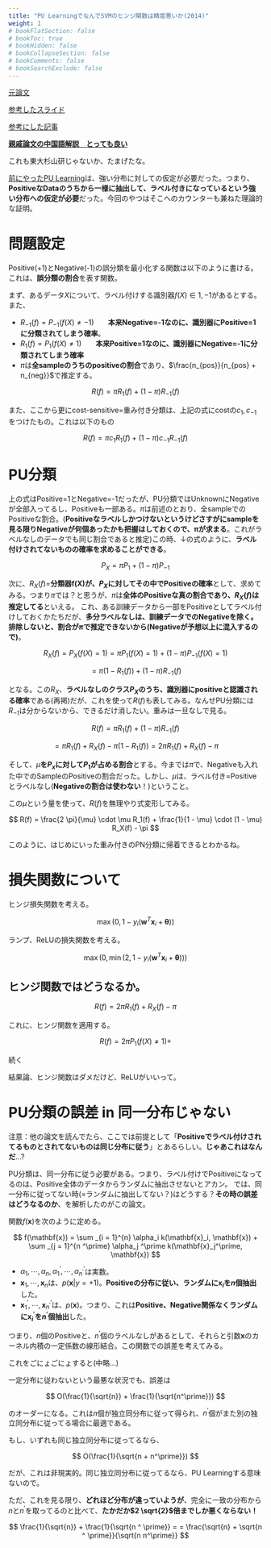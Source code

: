 ```yaml
---
title: "PU LearningでなんでSVMのヒンジ関数は精度悪いか(2014)"
weight: 1
# bookFlatSection: false
# bookToc: true
# bookHidden: false
# bookCollapseSection: false
# bookComments: false
# bookSearchExclude: false
---
```


[元論文](https://proceedings.neurips.cc/paper_files/paper/2014/file/35051070e572e47d2c26c241ab88307f-Paper.pdf)

[参考したスライド](https://www.slideshare.net/Quasi_quant2010/quasi-quant2010-2)

[参考にした記事](https://nnkkmto.hatenablog.com/entry/2020/12/23/000000)

[**親戚論文の中国語解説　とっても良い**](https://blog.csdn.net/crazy_scott/article/details/88993441)

これも東大杉山研じゃないか、たまげたな。

[前にやったPU Learning]()は、強い分布に対しての仮定が必要だった。つまり、**PositiveなDataのうちから一様に抽出して、ラベル付きになっているという強い分布への仮定が必要**だった。今回のやつはそこへのカウンターも兼ねた理論的な証明。

# 問題設定

Positive(+1)とNegative(-1)の誤分類を最小化する関数は以下のように書ける。これは、**誤分類の割合**を表す関数。

まず、あるデータ$X$について、ラベル付けする識別器$f(X) \in 1, -1$があるとする。また、

- $R_{-1}(f) = P_{-1} (f(X) \neq -1)$　　**本来Negative=-1なのに、識別器にPositive=1に分類されてしまう確率**。
- $R_{1}(f) = P_{1} (f(X) \neq 1)$　　**本来Positive=1なのに、識別器にNegative=-1に分類されてしまう確率**
- $\pi$は**全sampleのうちのpositiveの割合**であり、$\frac{n_{pos}}{n_{pos} + n_{neg}}$で推定する。

$$
R(f) = \pi R_1(f) + (1-\pi) R_{-1}(f)
$$

また、ここから更にcost-sensitive=重み付き分類は、上記の式にcostの$c_1, c_{-1}$をつけたもの。これは以下のもの

$$
R(f) = \pi c_1 R_1(f) + (1-\pi) c_{-1} R_{-1}(f)
$$

# PU分類

上の式はPositive=1とNegative=-1だったが、PU分類ではUnknownにNegativeが全部入ってるし、Positiveも一部ある。$\pi$は前述のとおり、全sampleでのPositiveな割合。(**Positiveなラベルしかつけないというけどさすがにsampleを見る限りNegativeが何個あったかも把握はしておくので、πが求まる**。これがラベルなしのデータでも同じ割合であると推定)この時、↓の式のように、**ラベル付けされてないものの確率を求めることができる**。

$$
P_X = \pi P_1 + (1-\pi) P_{-1}
$$

次に、$R_X(f)$=**分類器f(X)が、$P_X$に対してその中でPositiveの確率**として、求めてみる。つまり$\pi$では？と思うが、$\pi$は**全体のPositiveな真の割合であり、$R_X(f)$は推定してる**といえる。
これ、ある訓練データから一部をPositiveとしてラベル付けしておくかたちだが、**多分ラベルなしは、訓練データでのNegativeを除く。排除しないと、割合が$\pi$で推定できないから(Negativeが予想以上に混入するので)**。

$$
R_X (f) = P_X (f(X) = 1) = \pi P_1(f(X) = 1) + (1 - \pi) P_{-1} (f(X) = 1)
$$

$$
= \pi(1 - R_1(f)) + (1 - \pi) R_{-1}(f)
$$

となる。この$R_X$、**ラベルなしのクラス$P_X$のうち、識別器にpositiveと認識される確率**である(再掲)だが、これを使って$R(f)$も表してみる。なんせPU分類には$R_{-1}$は分からないから、できるだけ消したい。重みは一旦なしで見る。

$$
R(f) = \pi R_1(f) + (1-\pi) R_{-1}(f) 
$$

$$
= \pi R_1(f) + R_X(f) - \pi(1 - R_1(f))　= 2\pi R_1(f) + R_X(f) - \pi
$$

そして、$\mu$**を$P_x$に対して$P_1$が占める割合**とする。今までは$\pi$で、Negativeも入れた中でのSampleのPositiveの割合だった。しかし、$\mu$は、ラベル付き=Positiveとラベルなし(**Negativeの割合は使わない**！)ということ。

この$\mu$という量を使って、$R(f)$を無理やり式変形してみる。

$$
R(f) = \frac{2 \pi}{\mu} \cdot \mu R_1(f) + \frac{1}{1 - \mu} \cdot (1 - \mu) R_X(f) - \pi
$$

このように、はじめにいった重み付きのPN分類に帰着できるとわかるね。

# 損失関数について

ヒンジ損失関数を考える。

$$
\max (0, 1 - y_i(\mathbf{w}^T \mathbf{x}_i + \mathbf{\theta}))
$$

ランプ、ReLUの損失関数を考える。

$$
\max (0, \min(2, 1 - y_i(\mathbf{w}^T \mathbf{x}_i + \mathbf{\theta})))
$$

## ヒンジ関数ではどうなるか。

$$
R(f) = 2\pi R_1(f) + R_X(f) - \pi
$$

これに、ヒンジ関数を適用する。

$$
R(f) = 2 \pi P_{1} (f(X) \neq 1) + 
$$

続く

結果論、ヒンジ関数はダメだけど、ReLUがいいって。

# PU分類の誤差 in 同一分布じゃない

注意：他の論文を読んでたら、ここでは前提として「**Positiveでラベル付けされてるものとされてないものは同じ分布に従う**」とあるらしい。**じゃあこれはなんだ**...?

PU分類は、同一分布に従う必要がある。つまり、ラベル付けでPositiveになってるのは、Positive全体のデータからランダムに抽出させないとアカン。
では、同一分布に従ってない時(=ランダムに抽出してない？)はどうする？**その時の誤差はどうなるのか**、を解析したのがこの論文。

関数$f(\mathbf{x})$を次のように定める。

$$
f(\mathbf{x}) = \sum _{i = 1}^{n} \alpha_i k(\mathbf{x}_i, \mathbf{x}) + \sum _{j = 1}^{n ^\prime} \alpha_j ^\prime k(\mathbf{x}_j^\prime, \mathbf{x})
$$

- $\alpha_1, \cdots, \alpha_n, \alpha_1^\prime, \cdots, \alpha_{n^\prime}^\prime$は実数。
- $\mathbf{x}_1, \cdots, \mathbf{x}_n$は、$p(\mathbf{x} | y = +1)$。**Positiveの分布に従い、ランダムに$\mathbf{x}_i$を$n$個抽出**した。
- $\mathbf{x}_1^\prime, \cdots, \mathbf{x} _{n^{ \prime }} ^ \prime$は、$p(\mathbf{x})$。つまり、これは**Positive、Negative関係なくランダムに$\mathbf{x}_i^\prime$を$n^\prime$個抽出**した。

つまり、$n$個のPositiveと、$n^\prime$個のラベルなしがあるとして、それらと引数$\mathbf{x}$のカーネル内積の一定係数の線形結合。この関数での誤差を考えてみる。

これをごにょごにょすると(中略...)

一定分布に従わないという最悪な状況でも、誤差は

$$
O(\frac{1}{\sqrt{n}} + \frac{1}{\sqrt{n^\prime}})
$$

のオーダーになる。これは$n$個が独立同分布に従って得られ、$n^\prime$個がまた別の独立同分布に従ってる場合に最適である。

もし、いずれも同じ独立同分布に従ってるなら、

$$
O(\frac{1}{\sqrt{n + n^\prime}})
$$

だが、これは非現実的。同じ独立同分布に従ってるなら、PU Learningする意味ないので。

ただ、これを見る限り、**どれほど分布が違っていようが**、完全に一致の分布から$n$と$n^\prime$を取ってるのと比べて、**たかだか$2 \sqrt{2}$倍までしか悪くならない！**

$$
\frac{1}{\sqrt{n}} + \frac{1}{\sqrt{n ^ \prime}} = = \frac{\sqrt{n} + \sqrt{n ^ \prime}}{\sqrt{n n^\prime}}
$$